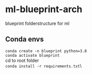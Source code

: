 # ml-blueprint-arch
 blueprint folderstructure for ml

## Conda envs

`conda create -n blueprint python=3.8`\
`conda activate blueprint`\
cd to root folder\
`conda install -r requirements.txt`\
